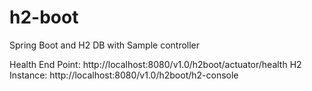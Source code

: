 # h2-boot
Spring Boot and H2 DB with Sample controller

Health End Point: http://localhost:8080/v1.0/h2boot/actuator/health
H2 Instance: http://localhost:8080/v1.0/h2boot/h2-console


